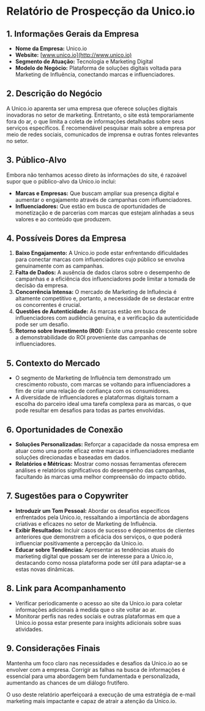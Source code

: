 # Relatório de Prospecção da Unico.io

## 1. Informações Gerais da Empresa
- **Nome da Empresa:** Unico.io
- **Website:** [www.unico.io](http://www.unico.io)
- **Segmento de Atuação:** Tecnologia e Marketing Digital
- **Modelo de Negócio:** Plataforma de soluções digitais voltada para Marketing de Influência, conectando marcas e influenciadores.

## 2. Descrição do Negócio
A Unico.io aparenta ser uma empresa que oferece soluções digitais inovadoras no setor de marketing. Entretanto, o site está temporariamente fora do ar, o que limita a coleta de informações detalhadas sobre seus serviços específicos. É recomendável pesquisar mais sobre a empresa por meio de redes sociais, comunicados de imprensa e outras fontes relevantes no setor.

## 3. Público-Alvo
Embora não tenhamos acesso direto às informações do site, é razoável supor que o público-alvo da Unico.io inclui:
- **Marcas e Empresas:** Que buscam ampliar sua presença digital e aumentar o engajamento através de campanhas com influenciadores.
- **Influenciadores:** Que estão em busca de oportunidades de monetização e de parcerias com marcas que estejam alinhadas a seus valores e ao conteúdo que produzem.

## 4. Possíveis Dores da Empresa
1. **Baixo Engajamento:** A Unico.io pode estar enfrentando dificuldades para conectar marcas com influenciadores cujo público se envolva genuinamente com as campanhas.
2. **Falta de Dados:** A ausência de dados claros sobre o desempenho de campanhas e a eficiência dos influenciadores pode limitar a tomada de decisão da empresa.
3. **Concorrência Intensa:** O mercado de Marketing de Influência é altamente competitivo e, portanto, a necessidade de se destacar entre os concorrentes é crucial.
4. **Questões de Autenticidade:** As marcas estão em busca de influenciadores com audiência genuína, e a verificação da autenticidade pode ser um desafio.
5. **Retorno sobre Investimento (ROI):** Existe uma pressão crescente sobre a demonstrabilidade do ROI proveniente das campanhas de influenciadores.

## 5. Contexto do Mercado
- O segmento de Marketing de Influência tem demonstrado um crescimento robusto, com marcas se voltando para influenciadores a fim de criar uma relação de confiança com os consumidores.
- A diversidade de influenciadores e plataformas digitais tornam a escolha do parceiro ideal uma tarefa complexa para as marcas, o que pode resultar em desafios para todas as partes envolvidas.

## 6. Oportunidades de Conexão
- **Soluções Personalizadas:** Reforçar a capacidade da nossa empresa em atuar como uma ponte eficaz entre marcas e influenciadores mediante soluções direcionadas e baseadas em dados.
- **Relatórios e Métricas:** Mostrar como nossas ferramentas oferecem análises e relatórios significativos do desempenho das campanhas, facultando às marcas uma melhor compreensão do impacto obtido.

## 7. Sugestões para o Copywriter
- **Introduzir um Tom Pessoal:** Abordar os desafios específicos enfrentados pela Unico.io, ressaltando a importância de abordagens criativas e eficazes no setor de Marketing de Influência.
- **Exibir Resultados:** Incluir casos de sucesso e depoimentos de clientes anteriores que demonstrem a eficácia dos serviços, o que poderá influenciar positivamente a percepção da Unico.io.
- **Educar sobre Tendências:** Apresentar as tendências atuais do marketing digital que possam ser de interesse para a Unico.io, destacando como nossa plataforma pode ser útil para adaptar-se a estas novas dinâmicas.

## 8. Link para Acompanhamento
- Verificar periodicamente o acesso ao site da Unico.io para coletar informações adicionais à medida que o site voltar ao ar.
- Monitorar perfis nas redes sociais e outras plataformas em que a Unico.io possa estar presente para insights adicionais sobre suas atividades.

## 9. Considerações Finais
Mantenha um foco claro nas necessidades e desafios da Unico.io ao se envolver com a empresa. Corrigir as falhas na busca de informações é essencial para uma abordagem bem fundamentada e personalizada, aumentando as chances de um diálogo frutífero.

O uso deste relatório aperfeiçoará a execução de uma estratégia de e-mail marketing mais impactante e capaz de atrair a atenção da Unico.io.